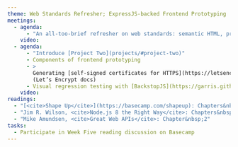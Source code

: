 ```yaml
---
theme: Web Standards Refresher; ExpressJS-backed Frontend Prototyping
meetings:
  - agenda:
      - "An all-too-brief refresher on web standards: semantic HTML, progressive enhancement (CSS & JS)"
    video:
  - agenda:
      - "Introduce [Project Two](projects/#project-two)"
      - Components of frontend prototyping
      - >
        Generating [self-signed certificates for HTTPS](https://letsencrypt.org/docs/certificates-for-localhost/)
        (Let’s Encrypt docs)
      - Visual regression testing with [BackstopJS](https://garris.github.io/BackstopJS/)
    video:
readings:
  - "[<cite>Shape Up</cite>](https://basecamp.com/shapeup): Chapters&nbsp;7–8"
  - "Jim R. Wilson, <cite>Node.js 8 the Right Way</cite>: Chapters&nbsp;7&nbsp;&amp;&nbsp;9"
  - "Mike Amundsen, <cite>Great Web APIs</cite>: Chapter&nbsp;2"
tasks:
  - Participate in Week Five reading discussion on Basecamp
---
```

